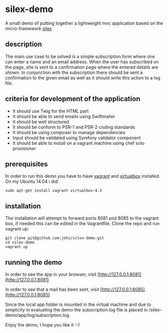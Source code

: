 # silex-demo
A small demo of putting together a lightweight mvc application based on the micro-framework [silex](http://silex.sensiolabs.org/) 
## description
The main use case to be solved is a simple subscription form where one can enter a name and an email address. When the user has subscribed on the page, 
she is sent to a confirmation page where the entered details are shown. In conjunction with the subscription there should be sent a confirmation to 
the given email as well as it should write this action to a log file.

## criteria for development of the application
* It should use Twig for the HTML part
* It should be able to send emails using Swiftmailer
* It should be well structured
* It should be conform to PSR-1 and PSR-2 coding standards
* It should be using composer to manage dependencies
* Input should be validated using Symfony validator component
* It should be able to install on a vagrant machine using chef solo provisioner

## prerequisites
In order to run this demo you have to have [vagrant](https://www.vagrantup.com/) and [virtualbox](https://www.virtualbox.org/) installed. On my Ubuntu 14.04 i did:

    sudo apt-get install vagrant virtualbox-4.3
## installation
The installation will attempt to forward ports 8081 and 8085 to the vagrant box, if needed this can be edited in the Vagrantfile.
Clone the repo and run vagrant up:

    git clone git@github.com:johi/silex-demo.git
    cd silex-demo
    vagrant up

## running the demo
In order to see the app in your browser, visit [http://127.0.0.1:8081](http://127.0.0.1:8081)

In order to see that a mail has been sent, visit [http://127.0.0.1:8085](http://127.0.0.1:8085)

Since the local app folder is mounted in the virtual machine and due to simplicity in evaluating the demo the subscription.log file is placed in <installdir>/silex-demo/app/log/subscription.log
 
Enjoy the demo, I hope you like it :-)